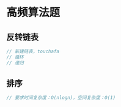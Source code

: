 # 高频算法题



## 反转链表



```javascript
// 新建链表，touchafa
// 循环
// 递归
```



## 排序

```javascript
// 要求时间复杂度：O(nlogn)，空间复杂度：O(1)
```

